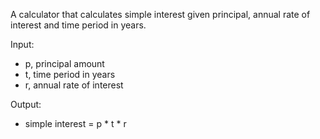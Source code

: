 A calculator that calculates simple interest given principal, annual rate of interest and time period in years.

Input:
  - p, principal amount
  - t, time period in years
  - r, annual rate of interest

Output:
   - simple interest = p * t * r
